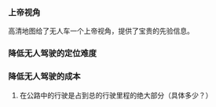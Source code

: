 ### 上帝视角
高清地图给了无人车一个上帝视角，提供了宝贵的先验信息。

### 降低无人驾驶的定位难度


### 降低无人驾驶的成本
1. 在公路中的行驶是占到总的行驶里程的绝大部分（具体多少？）

